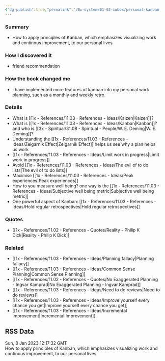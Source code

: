 ```yaml
---
{"dg-publish":true,"permalink":"/0x-system/01-02-inbox/personal-kanban-mapping-work-navigating-life/","dgShowBacklinks":false}
---
```



### Summary
- How to apply principles of Kanban, which emphasizes visualizing work and continous improvement, to our personal lives

### How I discovered it
- friend recommendation

### How the book changed me
- I have implemented more features of kanban into my personal work planning, such as a monthly and weekly retro.

### Details
- What is [[1x - References/11.03 - References - Ideas/Kaizen\|Kaizen]]?
- What is [[1x - References/11.03 - References - Ideas/Kanban\|Kanban]]? and who is [[3x - Spiritual/31.08 - Spiritual - People/W. E. Deming\|W. E. Deming]]?
- Understanding the [[1x - References/11.03 - References - Ideas/Zeigarnik Effect\|Zeigarnik Effect]] helps us see why a plan helps us work
- [[1x - References/11.03 - References - Ideas/Limit work in progress\|Limit work in progress]]
- Avoid [[1x - References/11.03 - References - Ideas/The evil of to do lists\|The evil of to do lists]]
- Maximise [[1x - References/11.03 - References - Ideas/Peak experiences\|Peak experiences]]
- How to you measure well being? one way is the [[1x - References/11.03 - References - Ideas/Subjective well being metric\|Subjective well being metric]]
- One powerful aspect of Kanban: [[1x - References/11.03 - References - Ideas/Hold regular retrospectives\|Hold regular retrospectives]]

### Quotes
- [[1x - References/11.02 - References - Quotes/Reality - Philip K Dick\|Reality - Philip K Dick]]

### Related
- [[1x - References/11.03 - References - Ideas/Planning fallacy\|Planning fallacy]]
- [[1x - References/11.03 - References - Ideas/Common Sense Planning\|Common Sense Planning]]
- [[1x - References/11.02 - References - Quotes/No Exaggerated Planning - Ingvar Kamprad\|No Exaggerated Planning - Ingvar Kamprad]]
- [[1x - References/11.03 - References - Ideas/Need to do reviews\|Need to do reviews]]
- [[1x - References/11.03 - References - Ideas/Improve yourself every chance you get\|Improve yourself every chance you get]]
- [[1x - References/11.03 - References - Ideas/Incremental Improvement\|Incremental Improvement]]

## RSS Data
<div class='date'>Sun, 8 Jan 2023 12:17:32 GMT</div>
<div class='description'>How to apply principles of Kanban, which emphasizes visualizing work and continous improvement, to our personal lives</div>